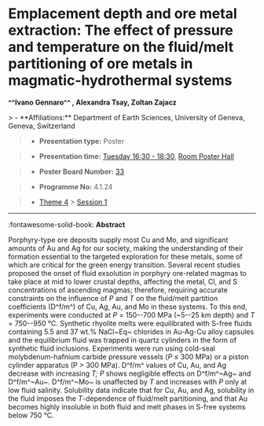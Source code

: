 # Emplacement depth and ore metal extraction: The effect of pressure and temperature on the fluid/melt partitioning of ore metals in magmatic-hydrothermal systems

**^^Ivano Gennaro^^ , Alexandra Tsay, Zoltan Zajacz**

<!-- more -->> - **Affiliations:** Department of Earth Sciences, University of Geneva, Geneva, Switzerland

> - **Presentation type:** Poster

> - **Presentation time:** [Tuesday 16:30 - 18:30](../sessions_comparison.md#__tabbed_2_6), [Room Poster Hall](../maps_venue.md#__tabbed_1_1)

> - **Poster Board Number:** [33](../map_poster_boards.md#tuesday)

> - **Programme No:** 4.1.24

> - [Theme 4](../theme4.md) > [Session 1](../sessions/session-4-1.md)

--- 

:fontawesome-solid-book: **Abstract**

Porphyry-type ore deposits supply most Cu and Mo, and significant amounts of Au and Ag for our society, making the understanding of their formation essential to the targeted exploration for these metals, some of which are critical for the green energy transition. Several recent studies proposed the onset of fluid exsolution in porphyry ore-related magmas to take place at mid to lower crustal depths, affecting the metal, Cl, and S concentrations of ascending magmas; therefore, requiring accurate constraints on the influence of *P* and *T* on the fluid/melt partition coefficients (D^f/m^) of Cu, Ag, Au, and Mo in these systems. To this end, experiments were conducted at *P* = 150--700 MPa (~5--25 km depth) and *T* = 750--950 °C. Synthetic rhyolite melts were equilibrated with S-free fluids containing 5.5 and 37 wt.% NaCl~­Eq~­ chlorides in Au-Ag-Cu alloy capsules and the equilibrium fluid was trapped in quartz cylinders in the form of synthetic fluid inclusions. Experiments were run using cold-seal molybdenum-hafnium carbide pressure vessels (*P* ≤ 300 MPa) or a piston cylinder apparatus (P > 300 MPa). D^f/m^ values of Cu, Au, and Ag decrease with increasing *T; P* shows negligible effects on D^f/m^~­Ag~­ and D^f/m^~­Au~­. D^f/m^~­Mo~­ is unaffected by *T* and increases with *P* only at low fluid salinity. Solubility data indicate that for Cu, Au, and Ag, solubility in the fluid imposes the *T*-dependence of fluid/melt partitioning, and that Au becomes highly insoluble in both fluid and melt phases in S-free systems below 750 °C.

